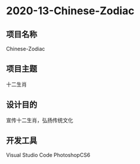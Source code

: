 # 2020-13-Chinese-Zodiac
## 项目名称
Chinese-Zodiac
## 项目主题
十二生肖
## 设计目的
宣传十二生肖，弘扬传统文化
## 开发工具
Visual Studio Code
PhotoshopCS6
